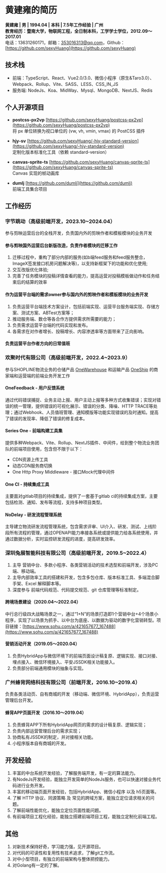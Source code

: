 # 黄建雍的简历

**黄建雍 | 男 | 1994.04 | 本科 | 7.5年工作经验 | 广州**  
**教育经历：暨南大学，物联网工程，全日制本科，工学学士学位，2012.09～2017.01**  
电话：13631260171，邮箱：[353016313@qq.com](353016313@qq.com)，Github：[https://github.com/sexyHuang](https://github.com/sexyHuang)  

## 技术栈  

- 前端：TypeScript、React、Vue2.0/3.0、微信小程序（原生&Taro3.0）、Webpack、Rollup、Vite、SASS、LESS、CSS_IN_JS  
- 服务端: NodeJs、Koa、MidWay、Mysql、MongoDB、NextJS、Redis

## 个人开源项目

- **postcss-px2vp**  [https://github.com/sexyHuang/postcss-px2vp](https://github.com/sexyHuang/postcss-px2vp)​  
    将 px 单位转换为视口单位的 (vw, vh, vmin, vmax) 的 PostCSS 插件
- **hjy-sv**  [https://github.com/sexyHuang/-hjy-standard-version](https://github.com/sexyHuang/-hjy-standard-version)​  
    定制化版本标准化工具（依赖 standard-version）
- **canvas-sprite-ts** [https://github.com/sexyHuang/canvas-sprite-ts](https://github.com/sexyHuang/canvas-sprite-ts)  
    Canvas 实现的帧动画库

- **dumlj** [https://github.com/dumlj](https://github.com/dumlj)  
  前端工具集合项目

## 工作经历

### 字节跳动（高级前端开发，2023.10~2024.04）

参与剪映运营后台的全栈开发，负责国内外的剪映作者和模板模块的业务开发

#### 参与剪映国外运营后台新版改造，负责作者模块的迁移工作

1. 迁移过程中，重构了部分内部的服务(如b端feed服务和feed服务整合，ImageX签发接口机房问题解决等)，以支持新框架下的功能和优化使用;
2. 交互改版优化体验;
3. 完善了任务模块的投稿详情查看的能力，提高运营对投稿模板做动作和任务结束后的结算的效率

#### 作为运营平台端的需求owner参与国内外的剪映作者和模板模块的业务开发

1. 负责运营平台端技术方案设计，包括前端实现、运营平台服务端实现、存储方案、测试方案、ABTest方案等；
1. 推动服务端、数仓等各合作方提供需求所需要的能力；
1. 负责需求运营平台端的代码实现和发布。
1. 各需求在对作者增长、投稿增长、内容渗透率等方面带来了正向影响。

#### 负责运营平台作者方向的日常值班

### 欢聚时代有限公司（高级前端开发，2022.4~2023.9）

参与SHOPLINE物流业务的仓储产品 [OneWarehouse](https://www.onewarehouse.net/) 和运输产品 [OneShip](https://oneship.cn/) 的商家端和运营端的前端业务开发工作

#### OneFeedback - 用户反馈系统

通过代码错误捕捉、业务主动上报、用户主动上报等多种方式收集错误；实现对错误的统一管理，提供错误的可视化展示、错误的分类、降噪、HTTP TRACE等处理；通过Webhook、人员值班管理、通知模版等功能实现错误的及时通知。提高了错误的发现率、降低了错误的修复成本。

#### Series One - 前端构建工具集

提供多种Webpack、Vite、Rollup、NextJS插件、中间件，给到整个物流业务团队的前端项目使用，包含但不限于以下：

- CDN资源上传工具
- 动态CDN服务商切换
- One Http Proxy Middleware - 接口Mock代理中间件

#### One CI - 持续集成工具

主要面对gitlab项目的持续集成，提供了一套基于gitlab ci的持续集成方案，主要包括检测、通知、发布等流程，支持多种项目类型。

#### NoDelay - 研发流程管理系统

主导建立物流研发流程管理系统，包含需求评审、UI介入、研发、测试、上线阶段所有流程的管理，通过OPENAPI能力串接各系统或提供能力给各系统使用，并通过数据分析，实时监控研发流程的进度，提高研发效率。
<div style="break-after: page; page-break-after: always;" ></div>

### 深圳兔展智能科技有限公司（高级前端开发，2019.5~2022.4）

1. 主导 营销中台、多款小程序、各类营销活动的技术选型和前端开发，涉及PC端、移动端。
1. 主导内部效率工具的搭建和开发，包含多包仓库、版本标准工具、多端混合脚手架、Excel 解释脚本等。
1. 深度参与 前端代码规范、代码提交规范、git 仓库管理等标准制定。

#### 跨境场景建设（2020.04～2022.04）

中行总行级四大战略场景之一，通过“1+N”的场景打造即1个营销中台+4个场景小程序，实现了以场景为抓手、以中台为底座、以数据为驱动的数字化营销转型。项目链接：[https://www.sohu.com/a/421657677_167488](https://www.sohu.com/a/421657677_167488)
**​**

#### 营销活动开发（2019.05～2020.04）

1. 负责HybridApp与微信环境下的前端页面设计稿复原、逻辑实现、接口对接、埋点接入、微信环境接入、平安JSSDK相关功能接入。
1. 负责部分前端通用模块的抽象与实现。

### 广州蜂背网络科技有限公司（前端开发，2016.10~2019.4）

 负责各类活动页、自有商城的开发（移动端、微信环境、HybridApp），负责运营管理后台开发。

#### 蜂背APP页面开发（2016.10～2019.04）

1. 负责蜂背APP下所有HybridApp网页的需求的设计稿复原、逻辑实现；
1. 负责内部运营管理后台的需求实现；
1. 协商私有JSSDK的制定，并对接相关功能。
1. 小程序版本自有商城的开发。

## 开发经验

1. 丰富的中台系统开发经验，了解服务端开发，有一定的算法能力。
1. 有NodeJs开发经验，能独立开发简单的NodeJs服务，也可以快速对接业务代码进行业务开发。
1. 丰富的移动端页面开发经验，包括HybridApp、微信小程序 以及 h5页面等。
1. 了解 HTTP 协议、同源策略 及 常见的跨域方案，能独立定位请求相关的问题。
1. 了解前端性能优化，能独立定位页面性能问题。
1. 有前端项目工程化经验，能独立搭建前端项目工程，能独立定制化前端工程。

## 其他

1. 对新技术保持好奇，学习能力强，见开源项目。
1. 对代码的可读性和复用性有技术追求，了解git工作流。
1. 对中小型项目，有独立的前端架构与整体把控能力。
1. 对Golang有一定的了解。
